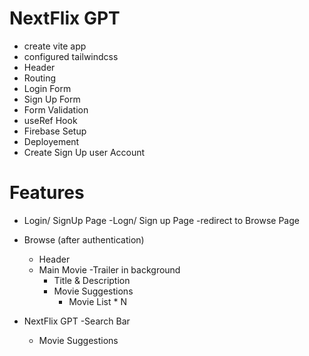 # NextFlix GPT
- create vite app
- configured tailwindcss
- Header
- Routing
- Login Form
- Sign Up Form
- Form Validation
- useRef Hook
- Firebase Setup
- Deployement
- Create Sign Up user Account



# Features
- Login/ SignUp Page
    -Logn/ Sign up Page
    -redirect to Browse Page

- Browse (after authentication)
    - Header
    - Main Movie
        -Trailer in background
        - Title & Description
        - Movie Suggestions
            - Movie List * N

- NextFlix GPT 
    -Search Bar
    - Movie Suggestions